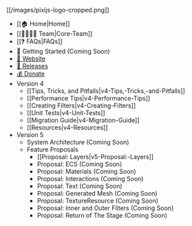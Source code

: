 [[/images/pixijs-logo-cropped.png]]

- [[:house: Home|Home]]
- [[:family_man_woman_girl_boy: Team|Core-Team]]
- [[:question: FAQs|FAQs]]
- :beginner: Getting Started (Coming Soon)
- [:rocket: Website](http://www.pixijs.com/)
- [:floppy_disk: Releases](https://github.com/pixijs/pixi.js/releases)
- [:moneybag: Donate](https://www.patreon.com/user?u=2384552)
- Version 4
    * [[Tips, Tricks, and Pitfalls|v4-Tips,-Tricks,-and-Pitfalls]]
    * [[Performance Tips|v4-Performance-Tips]]
    * [[Creating Filters|v4-Creating-Filters]]
    * [[Unit Tests|v4-Unit-Tests]]
    * [[Migration Guide|v4-Migration-Guide]]
    * [[Resources|v4-Resources]]
- Version 5
    * System Architecture (Coming Soon)
    * Feature Proposals
        - [[Proposal: Layers|v5-Proposal:-Layers]]
        - Proposal: ECS (Coming Soon)
        - Proposal: Materials (Coming Soon)
        - Proposal: Interactions (Coming Soon)
        - Proposal: Text (Coming Soon)
        - Proposal: Generated Mesh (Coming Soon)
        - Proposal: TextureResource (Coming Soon)
        - Proposal: Inner and Outer Filters (Coming Soon)
        - Proposal: Return of The Stage (Coming Soon)
